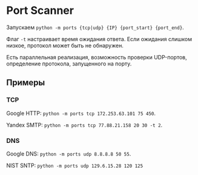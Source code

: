 # Port Scanner

Запускаем `python -m ports {tcp|udp} {IP} {port_start} {port_end}`.

Флаг `-t` настраивает время ожидания ответа.
Если ожидания слишком низкое, протокол может
быть не обнаружен.

Есть параллельная реализация,
возможность проверки UDP-портов,
определение протокола, запущенного на порту.

## Примеры

### TCP

Google HTTP: `python -m ports tcp 172.253.63.101 75 450`.

Yandex SMTP: `python -m ports tcp 77.88.21.158 20 30 -t 2`.

### DNS

Google DNS: `python -m ports udp 8.8.8.8 50 55`.

NIST SNTP: `python -m ports udp 129.6.15.28 120 125`
